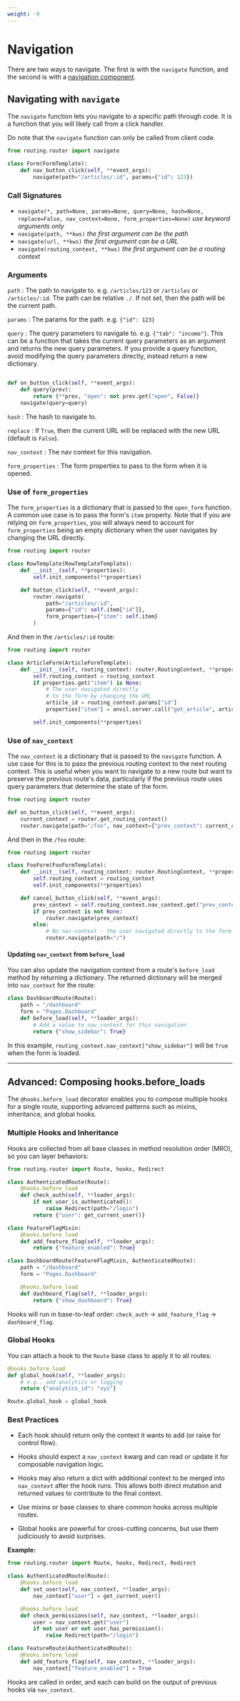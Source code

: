 ```yaml
---
weight: -9
---
```


# Navigation

There are two ways to navigate. The first is with the `navigate` function, and the second is with a [navigation component](/navigating/navigation-components).

## Navigating with `navigate`

The `navigate` function lets you navigate to a specific path through code. It is a function that you will likely call from a click handler.

Do note that the `navigate` function can only be called from client code.

```python
from routing.router import navigate

class Form(FormTemplate):
    def nav_button_click(self, **event_args):
        navigate(path="/articles/:id", params={"id": 123})
```

### Call Signatures

-   `navigate(*, path=None, params=None, query=None, hash=None, replace=False, nav_context=None, form_properties=None)`
    _use keyword arguments only_
-   `navigate(path, **kws)`
    _the first argument can be the path_
-   `navigate(url, **kws)`
    _the first argument can be a URL_
-   `navigate(routing_context, **kws)`
    _the first argument can be a routing context_

### Arguments

`path`
: The path to navigate to. e.g. `/articles/123` or `/articles` or `/articles/:id`. The path can be relative `./`. If not set, then the path will be the current path.

`params`
: The params for the path. e.g. `{"id": 123}`

`query`
: The query parameters to navigate to. e.g. `{"tab": "income"}`. This can be a function that takes the current query parameters as an argument and returns the new query parameters. If you provide a query function, avoid modifying the query parameters directly, instead return a new dictionary.

```python

def on_button_click(self, **event_args):
    def query(prev):
        return {**prev, "open": not prev.get("open", False)}
    navigate(query=query)

```

`hash`
: The hash to navigate to.

`replace`
: If `True`, then the current URL will be replaced with the new URL (default is `False`).

`nav_context`
: The nav context for this navigation.

`form_properties`
: The form properties to pass to the form when it is opened.

### Use of `form_properties`

The `form_properties` is a dictionary that is passed to the `open_form` function. A common use case is to pass the form's `item` property. Note that if you are relying on `form_properties`, you will always need to account for `form_properties` being an empty dictionary when the user navigates by changing the URL directly.

```python
from routing import router

class RowTemplate(RowTemplateTemplate):
    def __init__(self, **properties):
        self.init_components(**properties)

    def button_click(self, **event_args):
        router.navigate(
            path="/articles/:id",
            params={"id": self.item["id"]},
            form_properties={"item": self.item}
        )
```

And then in the `/articles/:id` route:

```python
from routing import router

class ArticleForm(ArticleFormTemplate):
    def __init__(self, routing_context: router.RoutingContext, **properties):
        self.routing_context = routing_context
        if properties.get("item") is None:
            # The user navigated directly
            # to the form by changing the URL
            article_id = routing_context.params["id"]
            properties["item"] = anvil.server.call("get_article", article_id)

        self.init_components(**properties)
```

### Use of `nav_context`

The `nav_context` is a dictionary that is passed to the `navigate` function. A use case for this is to pass the previous routing context to the next routing context. This is useful when you want to navigate to a new route but want to preserve the previous route's data, particularly if the previous route uses query parameters that determine the state of the form.

```python
from routing import router

def on_button_click(self, **event_args):
    current_context = router.get_routing_context()
    router.navigate(path="/foo", nav_context={"prev_context": current_context})
```

And then in the `/foo` route:

```python
from routing import router

class FooForm(FooFormTemplate):
    def __init__(self, routing_context: router.RoutingContext, **properties):
        self.routing_context = routing_context
        self.init_components(**properties)

    def cancel_button_click(self, **event_args):
        prev_context = self.routing_context.nav_context.get("prev_context")
        if prev_context is not None:
            router.navigate(prev_context)
        else:
            # No nav-context - the user navigated directly to the form by changing the URL
            router.navigate(path="/")
```

#### Updating `nav_context` from `before_load`

You can also update the navigation context from a route's `before_load` method by returning a dictionary. The returned dictionary will be merged into `nav_context` for the route:

```python
class DashboardRoute(Route):
    path = "/dashboard"
    form = "Pages.Dashboard"
    def before_load(self, **loader_args):
        # Add a value to nav_context for this navigation
        return {"show_sidebar": True}
```

In this example, `routing_context.nav_context["show_sidebar"]` will be `True` when the form is loaded.

---

## Advanced: Composing hooks.before_loads

The `@hooks.before_load` decorator enables you to compose multiple hooks for a single route, supporting advanced patterns such as mixins, inheritance, and global hooks.

### Multiple Hooks and Inheritance

Hooks are collected from all base classes in method resolution order (MRO), so you can layer behaviors:

```python
from routing.router import Route, hooks, Redirect

class AuthenticatedRoute(Route):
    @hooks.before_load
    def check_auth(self, **loader_args):
        if not user_is_authenticated():
            raise Redirect(path="/login")
        return {"user": get_current_user()}

class FeatureFlagMixin:
    @hooks.before_load
    def add_feature_flag(self, **loader_args):
        return {"feature_enabled": True}

class DashboardRoute(FeatureFlagMixin, AuthenticatedRoute):
    path = "/dashboard"
    form = "Pages.Dashboard"

    @hooks.before_load
    def dashboard_flag(self, **loader_args):
        return {"show_dashboard": True}
```

Hooks will run in base-to-leaf order: `check_auth` → `add_feature_flag` → `dashboard_flag`.

### Global Hooks

You can attach a hook to the `Route` base class to apply it to all routes:

```python
@hooks.before_load
def global_hook(self, **loader_args):
    # e.g., add analytics or logging
    return {"analytics_id": "xyz"}

Route.global_hook = global_hook
```

### Best Practices
- Each hook should return only the context it wants to add (or raise for control flow).
- Hooks should expect a `nav_context` kwarg and can read or update it for composable navigation logic.
- Hooks may also return a dict with additional context to be merged into `nav_context` after the hook runs. This allows both direct mutation and returned values to contribute to the final context.

- Use mixins or base classes to share common hooks across multiple routes.
- Global hooks are powerful for cross-cutting concerns, but use them judiciously to avoid surprises.

**Example:**
```python
from routing.router import Route, hooks, Redirect, Redirect

class AuthenticatedRoute(Route):
    @hooks.before_load
    def set_user(self, nav_context, **loader_args):
        nav_context["user"] = get_current_user()

    @hooks.before_load
    def check_permissions(self, nav_context, **loader_args):
        user = nav_context.get("user")
        if not user or not user.has_permission():
            raise Redirect(path="/login")

class FeatureRoute(AuthenticatedRoute):
    @hooks.before_load
    def add_feature_flag(self, nav_context, **loader_args):
        nav_context["feature_enabled"] = True
```

Hooks are called in order, and each can build on the output of previous hooks via `nav_context`.
